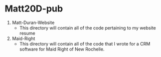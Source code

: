 # Matt20D-pub

1.  Matt-Duran-Website   
       * This directory will contain all of the code pertaining to my website resume
1.  Maid-Right   
       * This directory will contain all of the code that I wrote for a CRM software for Maid Right of New Rochelle.
